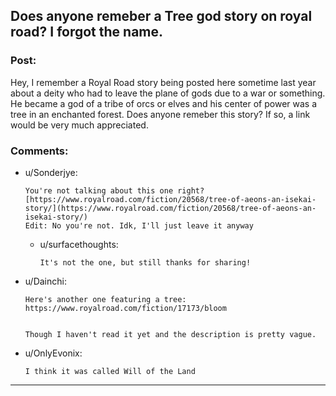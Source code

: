 ## Does anyone remeber a Tree god story on royal road? I forgot the name.

### Post:

Hey, I remember a Royal Road story being posted here sometime last year about a deity who had to leave the plane of gods due to a war or something. He became a god of a tribe of orcs or elves and his center of power was a tree in an enchanted forest. Does anyone remeber this story? If so, a link would be very much appreciated.

### Comments:

- u/Sonderjye:
  ```
  You're not talking about this one right?  [https://www.royalroad.com/fiction/20568/tree-of-aeons-an-isekai-story/](https://www.royalroad.com/fiction/20568/tree-of-aeons-an-isekai-story/)  
  Edit: No you're not. Idk, I'll just leave it anyway
  ```

  - u/surfacethoughts:
    ```
    It's not the one, but still thanks for sharing!
    ```

- u/Dainchi:
  ```
  Here's another one featuring a tree: https://www.royalroad.com/fiction/17173/bloom


  Though I haven't read it yet and the description is pretty vague.
  ```

- u/OnlyEvonix:
  ```
  I think it was called Will of the Land
  ```

---

